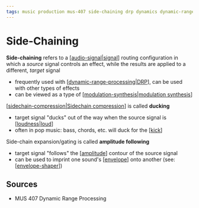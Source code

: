 ```yaml
---
tags: music production mus-407 side-chaining drp dynamics dynamic-range dynamic-range-processing compression
---
```


# Side-Chaining

**Side-chaining** refers to a [[audio-signal|signal]] routing configuration in which a _source_ signal controls an effect, while the results are applied to a different, _target_ signal

- frequently used with [[dynamic-range-processing|DRP]], can be used with other types of effects
- can be viewed as a type of [[modulation-synthesis|modulation synthesis]]

[[sidechain-compression|Sidechain compression]] is called **ducking**

- target signal "ducks" out of the way when the source signal is [[loudness|loud]]
- often in pop music: bass, chords, etc. will duck for the [[kick]]

Side-chain expansion/gating is called **amplitude following**

- target signal "follows" the [[amplitude]] contour of the source signal
- can be used to imprint one sound's [[envelope]] onto another (see: [[envelope-shaper]])

## Sources

- MUS 407 Dynamic Range Processing

[//begin]: # "Autogenerated link references for markdown compatibility"
[audio-signal|signal]: audio-signal "Audio Signal"
[dynamic-range-processing|DRP]: dynamic-range-processing "Dynamic Range Processing"
[modulation-synthesis|modulation synthesis]: modulation-synthesis "Modulation Synthesis"
[sidechain-compression|Sidechain compression]: sidechain-compression "Sidechain compression"
[loudness|loud]: loudness "Loudness"
[kick]: kick "Kick Drum"
[amplitude]: amplitude "Amplitude"
[envelope]: envelope "Envelope"
[envelope-shaper]: envelope-shaper "Envelope Shaper"
[//end]: # "Autogenerated link references"
